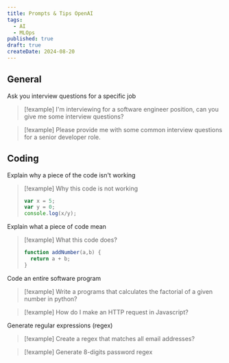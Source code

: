 ```yaml
---
title: Prompts & Tips OpenAI
tags:
  - AI
  - MLOps
published: true
draft: true
createDate: 2024-08-20
---
```

## General
Ask you interview questions for a specific job

> [!example] 
> I'm interviewing for a software engineer position, can you give me some interview questions?

> [!example] 
> Please provide me with some common interview questions for a senior developer role.
## Coding
Explain why a piece of the code isn't working

> [!example] 
> Why this code is not working
> 
> ```js
> var x = 5;
> var y = 0;
> console.log(x/y);
> ``` 

Explain what a piece of code mean

> [!example]
> What this code does?
> ```js
> function addNumber(a,b) {
> 	return a + b;
> }
> ```

Code an entire software program

> [!example]
> Write a programs that calculates the factorial of a given number in python?

> [!example]
> How do I make an HTTP request in Javascript?

Generate regular expressions (regex)

> [!example]
> Create a regex that matches all email addresses?

> [!example]
> Generate 8-digits password regex


